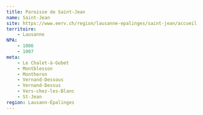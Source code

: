 ```yaml
---
title: Paroisse de Saint-Jean
name: Saint-Jean
site: https://www.eerv.ch/region/lausanne-epalinges/saint-jean/accueil
territoire:
    - Lausanne
NPA:
    - 1006
    - 1007
meta:
    - Le Chalet-à-Gobet
    - Montblesson
    - Montheron
    - Vernand-Dessous
    - Vernand-Dessus
    - Vers-chez-les-Blanc
    - St-Jean
region: Lausann-Épalinges
---
```

